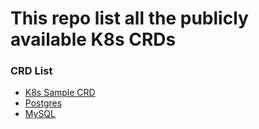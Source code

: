 # This repo list all the publicly available K8s CRDs

### CRD List
* [K8s Sample CRD](https://github.com/kubernetes/sample-controller)
* [Postgres](https://github.com/cloud-ark/kubeplus/tree/master/postgres-crd)
* [MySQL](https://github.com/grtl/mysql-operator)

